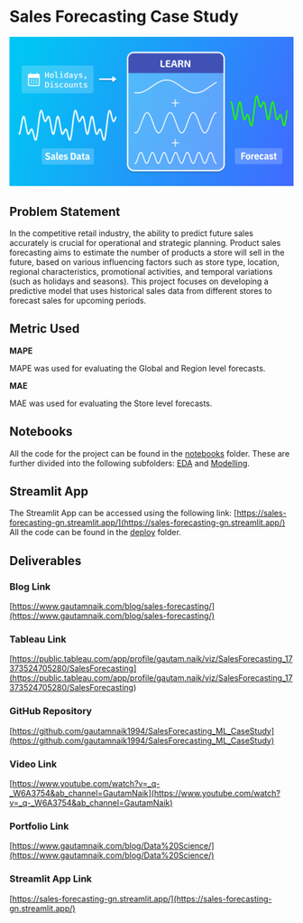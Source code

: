 # Sales Forecasting Case Study

![Banner](./img/sales-forecasting.png)

## Problem Statement

In the competitive retail industry, the ability to predict future sales accurately is crucial for operational and strategic planning. Product sales forecasting aims to estimate the number of products a store will sell in the future, based on various influencing factors such as store type, location, regional characteristics, promotional activities, and temporal variations (such as holidays and seasons). This project focuses on developing a predictive model that uses historical sales data from different stores to forecast sales for upcoming periods.

## Metric Used

**MAPE**

MAPE was used for evaluating the Global and Region level forecasts.

**MAE**

MAE was used for evaluating the Store level forecasts.

## Notebooks

All the code for the project can be found in the [notebooks](./notebooks) folder. These are further divided into the following subfolders: [EDA](./notebooks/eda) and [Modelling](./notebooks/modelling).

## Streamlit App

The Streamlit App can be accessed using the following link: [https://sales-forecasting-gn.streamlit.app/](https://sales-forecasting-gn.streamlit.app/)  
All the code can be found in the [deploy](./deploy) folder.

## Deliverables

### Blog Link

[https://www.gautamnaik.com/blog/sales-forecasting/](https://www.gautamnaik.com/blog/sales-forecasting/)

### Tableau Link

[https://public.tableau.com/app/profile/gautam.naik/viz/SalesForecasting_17373524705280/SalesForecasting](<https://public.tableau.com/app/profile/gautam.naik/viz/SalesForecasting_17373524705280/SalesForecasting>)

### GitHub Repository

[https://github.com/gautamnaik1994/SalesForecasting_ML_CaseStudy](https://github.com/gautamnaik1994/SalesForecasting_ML_CaseStudy)

### Video Link

[https://www.youtube.com/watch?v=_q-_W6A3754&ab_channel=GautamNaik](https://www.youtube.com/watch?v=_q-_W6A3754&ab_channel=GautamNaik)

### Portfolio Link

[https://www.gautamnaik.com/blog/Data%20Science/](https://www.gautamnaik.com/blog/Data%20Science/)

### Streamlit App Link

[https://sales-forecasting-gn.streamlit.app/](https://sales-forecasting-gn.streamlit.app/)
